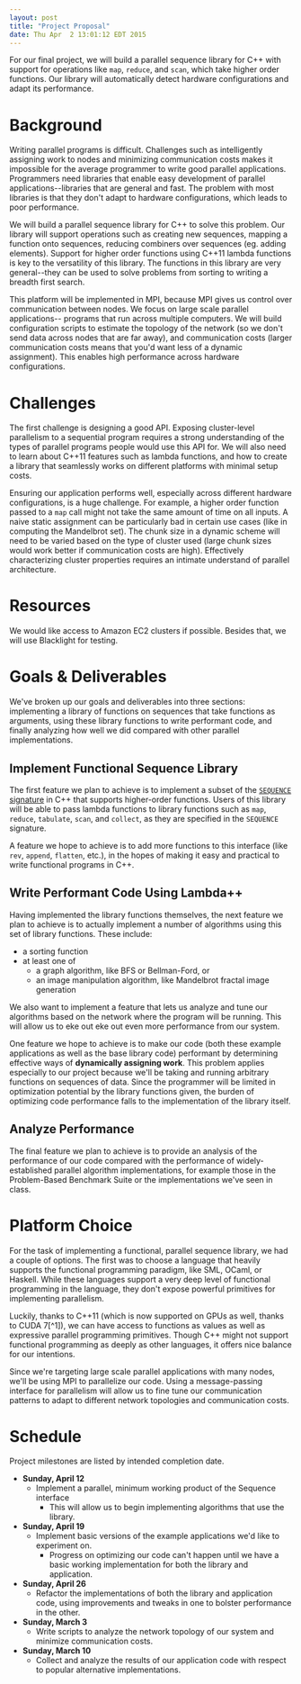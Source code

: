 ```yaml
---
layout: post
title: "Project Proposal"
date: Thu Apr  2 13:01:12 EDT 2015
---
```



For our final project, we will build a parallel sequence library for C++ with
support for operations like `map`, `reduce`, and `scan`, which take higher order
functions. Our library will automatically detect hardware configurations and
adapt its performance.


# Background

Writing parallel programs is difficult. Challenges such as intelligently
assigning work to nodes and minimizing communication costs makes it impossible
for the average programmer to write good parallel applications.  Programmers
need libraries that enable easy development of parallel applications--libraries
that are general and fast. The problem with most libraries is that they don't
adapt to hardware configurations, which leads to poor performance.

We will build a parallel sequence library for C++ to solve this problem. Our
library will support operations such as creating new sequences, mapping a
function onto sequences, reducing combiners over sequences (eg. adding
elements). Support for higher order functions using C++11 lambda functions is
key to the versatility of this library. The functions in this library are very
general--they can be used to solve problems from sorting to writing a breadth
first search.

This platform will be implemented in MPI, because MPI gives us control over
communication between nodes. We focus on large scale parallel applications--
programs that run across multiple computers. We will build configuration scripts
to estimate the topology of the network (so we don't send data across nodes that
are far away), and communication costs (larger communication costs means that
you'd want less of a dynamic assignment). This enables high performance across
hardware configurations.


# Challenges

The first challenge is designing a good API. Exposing cluster-level parallelism
to a sequential program requires a strong understanding of the types of parallel
programs people would use this API for. We will also need to learn about C++11
features such as lambda functions, and how to create a library that seamlessly
works on different platforms with minimal setup costs.

Ensuring our application performs well, especially across different hardware
configurations, is a huge challenge. For example, a higher order function passed
to a `map` call might not take the same amount of time on all inputs. A naive
static assignment can be particularly bad in certain use cases (like in
computing the Mandelbrot set). The chunk size in a dynamic scheme will need to
be varied based on the type of cluster used (large chunk sizes would work better
if communication costs are high). Effectively characterizing cluster properties
requires an intimate understand of parallel architecture.


# Resources

We would like access to Amazon EC2 clusters if possible. Besides that, we will
use Blacklight for testing.


# Goals & Deliverables

We've broken up our goals and deliverables into three sections: implementing a
library of functions on sequences that take functions as arguments, using these
library functions to write performant code, and finally analyzing how well we
did compared with other parallel implementations.

## Implement Functional Sequence Library

The first feature we plan to achieve is to implement a subset of the [`SEQUENCE`
signature][seq] in C++ that supports higher-order functions. Users of this library
will be able to pass lambda functions to library functions such as `map`,
`reduce`, `tabulate`, `scan`, and `collect`, as they are specified in
the `SEQUENCE` signature.

A feature we hope to achieve is to add more functions to this interface (like
`rev`, `append`, `flatten`, etc.), in the hopes of making it easy and practical
to write functional programs in C++.

## Write Performant Code Using Lambda++

Having implemented the library functions themselves, the next feature we plan to
achieve is to actually implement a number of algorithms using this set of
library functions. These include:

- a sorting function
- at least one of
  - a graph algorithm, like BFS or Bellman-Ford, or
  - an image manipulation algorithm, like Mandelbrot fractal image generation

We also want to implement a feature that lets us analyze and tune our algorithms
based on the network where the program will be running. This will allow us to
eke out eke out even more performance from our system.

One feature we hope to achieve is to make our code (both these example
applications as well as the base library code) performant by determining
effective ways of __dynamically assigning work__. This problem applies
especially to our project because we'll be taking and running arbitrary
functions on sequences of data. Since the programmer will be limited in
optimization potential by the library functions given, the burden of optimizing
code performance falls to the implementation of the library itself.

## Analyze Performance

The final feature we plan to achieve is to provide an analysis of the
performance of our code compared with the performance of widely-established
parallel algorithm implementations, for example those in the Problem-Based
Benchmark Suite or the implementations we've seen in class.


# Platform Choice

For the task of implementing a functional, parallel sequence library, we had a
couple of options. The first was to choose a language that heavily supports the
functional programming paradigm, like SML, OCaml, or Haskell. While these
languages support a very deep level of functional programming in the language,
they don't expose powerful primitives for implementing parallelism.

Luckily, thanks to C++11 (which is now supported on GPUs as well, thanks to CUDA
7[^1]), we can have access to functions as values as well as expressive parallel
programming primitives. Though C++ might not support functional programming as
deeply as other languages, it offers nice balance for our intentions.

Since we're targeting large scale parallel applications with many nodes, we'll
be using MPI to parallelize our code. Using a message-passing interface for
parallelism will allow us to fine tune our communication patterns to adapt to
different network topologies and communication costs.


# Schedule

Project milestones are listed by intended completion date.

- __Sunday, April 12__
    - Implement a parallel, minimum working product of the Sequence interface
        - This will allow us to begin implementing algorithms that use the library.
- __Sunday, April 19__
    - Implement basic versions of the example applications we'd like to
      experiment on.
        - Progress on optimizing our code can't happen until we have a basic
          working implementation for both the library and application.
- __Sunday, April 26__
  - Refactor the implementations of both the library and application code, using
    improvements and tweaks in one to bolster performance in the other.
- __Sunday, March 3__
  - Write scripts to analyze the network topology of our system and minimize
    communication costs.
- __Sunday, March 10__
  - Collect and analyze the results of our application code with respect to
    popular alternative implementations.



[seq]: http://www.cs.cmu.edu/~15210/docs/sig/SEQUENCE.html
